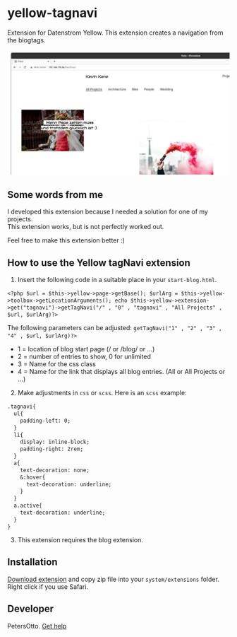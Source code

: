 # yellow-tagnavi
Extension for Datenstrom Yellow. This extension creates a navigation from the blogtags.

<p align="center"><img src="screenshot-tagnavi.jpg?raw=true" alt="Bildschirmfoto"></p>

## Some words from me
I developed this extension because I needed a solution for one of my projects.  
This extension works, but is not perfectly worked out. 

Feel free to make this extension better :)

## How to use the Yellow tagNavi extension

1. Insert the following code in a suitable place in your `start-blog.html`.
```
<?php $url = $this->yellow->page->getBase(); $urlArg = $this->yellow->toolbox->getLocationArguments(); echo $this->yellow->extension->get("tagnavi")->getTagNavi("/" , "0" , "tagnavi" , "All Projects" , $url, $urlArg)?>

```
The following parameters can be adjusted:
`getTagNavi("1" , "2" , "3" , "4" , $url, $urlArg)?>`

* 1 = location of blog start page (/ or /blog/ or ...)
* 2 = number of entries to show, 0 for unlimited
* 3 = Name for the css class
* 4 = Name for the link that displays all blog entries. (All or All Projects or ...)

2. Make adjustments in `css` or `scss`. Here is an `scss` example:

```
.tagnavi{
  ul{
    padding-left: 0;
  }
  li{
    display: inline-block;
    padding-right: 2rem;
  }
  a{
    text-decoration: none;
    &:hover{
      text-decoration: underline;
    }
  }
  a.active{
    text-decoration: underline;
  }
}
```

3. This extension requires the blog extension.


## Installation

[Download extension](https://github.com/PetersOtto/yellow-tagnavi/archive/refs/heads/main.zip) and copy zip file into your `system/extensions` folder. Right click if you use Safari.

## Developer

PetersOtto. [Get help](https://datenstrom.se/yellow/help/)
